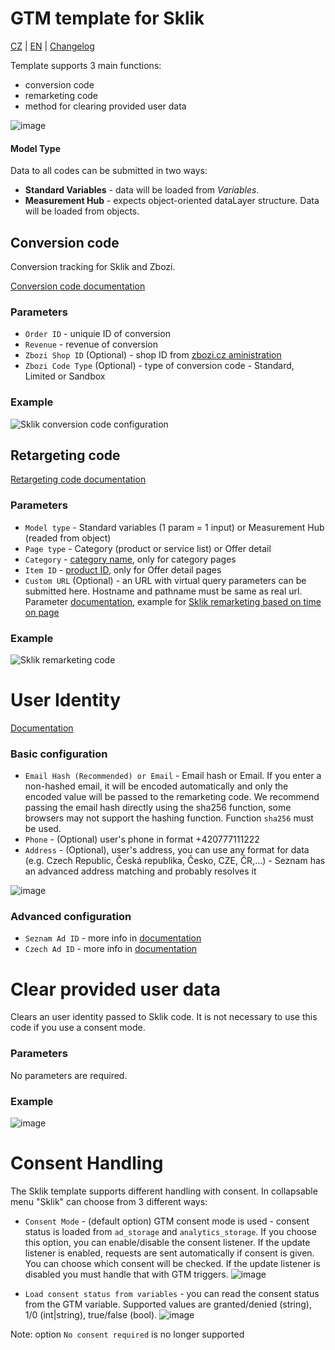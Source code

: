 # GTM template for Sklik

[CZ](https://github.com/pavelsabatka/gtm-sklik/edit/master/README.md) | [EN](https://github.com/pavelsabatka/gtm-sklik/edit/master/README-EN.md) | [Changelog](https://github.com/pavelsabatka/gtm-sklik/edit/master/CHANGELOG.md)

Template supports 3 main functions:
* conversion code
* remarketing code
* method for clearing provided user data
  
![image](https://github.com/pavelsabatka/gtm-sklik/assets/1794400/8bf1906a-b33c-4e6e-a99f-68026c4dd3f9)

#### Model Type

Data to all codes can be submitted in two ways:

* **Standard Variables** - data will be loaded from *Variables*.
* **Measurement Hub** - expects object-oriented dataLayer structure. Data will be loaded from objects.

## Conversion code
Conversion tracking for Sklik and Zbozi.

[Conversion code documentation](https://napoveda.sklik.cz/mereni-uspesnosti/konverze/konverzni-kod/)

### Parameters
* `Order ID` - uniquie ID of conversion
* `Revenue` - revenue of conversion
* `Zbozi Shop ID` (Optional) - shop ID from [zbozi.cz aministration](https://admin.zbozi.cz/)
* `Zbozi Code Type` (Optional) - type of conversion code - Standard, Limited or Sandbox

### Example
![Sklik conversion code configuration](https://github.com/pavelsabatka/gtm-sklik/assets/1794400/98f414b6-c84a-408c-a3ef-e891d2c79986)


## Retargeting code
[Retargeting code documentation](https://napoveda.sklik.cz/cileni/retargeting/retargetingovy-kod/)

### Parameters
* `Model type` - Standard variables (1 param = 1 input) or Measurement Hub (readed from object)
* `Page type` - Category (product or service list) or Offer detail
* `Category` - [category name](https://napoveda.sklik.cz/cileni/retargeting/pokrocile-nastaveni-rtg-kodu-u-kategorie-category/), only for category pages
* `Item ID` - [product ID](https://napoveda.sklik.cz/cileni/retargeting/pokrocile-nastaveni-retargetingoveho-kodu/), only for Offer detail pages
* `Custom URL` (Optional) - an URL with virtual query parameters can be submitted here. Hostname and pathname must be same as real url. Parameter [documentation](https://napoveda.sklik.cz/cileni/retargeting/pokrocile-nastaveni-rtg-kodu-volitelny-query-string/), example for [Sklik remarketing based on time on page](https://napoveda.sklik.cz/cileni/retargeting/pokrocile-nastaveni-rtg-kodu-dle-doby-stravene-na-webu/)

### Example
![Sklik remarketing code](https://github.com/pavelsabatka/gtm-sklik/assets/1794400/3c686751-73d8-42f3-b9a5-2d06206c538c)


# User Identity
[Documentation](https://vyvojari.seznam.cz/identita/inzerent)

### Basic configuration

* `Email Hash (Recommended) or Email` - Email hash or Email.
If you enter a non-hashed email, it will be encoded automatically and only the encoded value will be passed to the remarketing code. We recommend passing the email hash directly using the sha256 function, some browsers may not support the hashing function.
Function `sha256` must be used.
* `Phone` - (Optional) user's phone in format +420777111222
* `Address` - (Optional), user's address, you can use any format for data (e.g. Czech Republic, Česká republika, Česko, CZE, ČR,...) - Seznam has an advanced address matching and probably resolves it

![image](https://github.com/pavelsabatka/gtm-sklik/assets/1794400/090d6d0a-5890-4072-8f3c-c0a8829f5c38)

### Advanced configuration
* `Seznam Ad ID` - more info in [documentation](https://vyvojari.seznam.cz/identita/said)
* `Czech Ad ID` - more info in [documentation](https://vyvojari.seznam.cz/identita/secid)

# Clear provided user data
Clears an user identity passed to Sklik code. It is not necessary to use this code if you use a consent mode.

### Parameters
No parameters are required.

### Example
![image](https://github.com/pavelsabatka/gtm-sklik/assets/1794400/e40ae318-b7fa-44bf-84f5-eb4d3171144f)


# Consent Handling
The Sklik template supports different handling with consent. In collapsable menu "Sklik" can choose from 3 different ways:
* `Consent Mode` - (default option) GTM consent mode is used - consent status is loaded from `ad_storage` and `analytics_storage`. If you choose this option, you can enable/disable the consent listener. If the update listener is enabled, requests are sent automatically if consent is given. You can choose which consent will be checked. If the update listener is disabled you must handle that with GTM triggers.
![image](https://github.com/pavelsabatka/gtm-sklik/assets/1794400/0debdb17-ab28-4f37-859c-a690b996616f)

* `Load consent status from variables` - you can read the consent status from the GTM variable. Supported values are granted/denied (string), 1/0 (int|string), true/false (bool).
![image](https://github.com/pavelsabatka/gtm-sklik/assets/1794400/896da879-84a9-40e6-9021-cf3bbfc4f217)

Note: option `No consent required` is no longer supported

